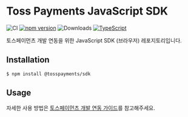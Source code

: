 # Toss Payments JavaScript SDK

![CI](https://github.com/tosspayments/browser-sdk/workflows/CI/badge.svg) [![npm version](https://img.shields.io/npm/v/@tosspayments/sdk)](https://www.npmjs.com/package/@tosspayments/sdk) ![Downloads](https://img.shields.io/npm/dm/@tosspayments/sdk) [![TypeScript](https://img.shields.io/badge/%3C%2F%3E-TypeScript-%230074c1.svg)](http://www.typescriptlang.org/)

토스페이먼츠 개발 연동을 위한 JavaScript SDK (브라우저) 레포지토리입니다.

## Installation

```bash
$ npm install @tosspayments/sdk
```

## Usage

자세한 사용 방법은 [토스페이먼츠 개발 연동 가이드](https://docs.tosspayments.com/js)를 참고해주세요.

